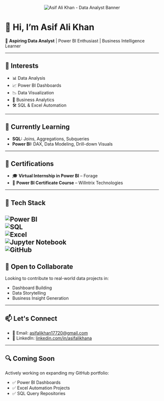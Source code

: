 <p align="center">
  <img src="https://github.com/Asif-ali-khan/Asif-ali-khan/blob/main/A_professional_digital_graphic_banner_displays_Asi.png "alt="Asif Ali Khan - Data Analyst Banner" />
</p>

# 👋 Hi, I’m Asif Ali Khan  
🎯 **Aspiring Data Analyst** | Power BI Enthusiast | Business Intelligence Learner  

---

## 👀 Interests  
- 📊 Data Analysis  
- 📈 Power BI Dashboards  
- 📉 Data Visualization  
- 🧠 Business Analytics  
- 🛠️ SQL & Excel Automation  

---

## 🌱 Currently Learning  
- **SQL:** Joins, Aggregations, Subqueries  
- **Power BI:** DAX, Data Modeling, Drill-down Visuals  

---

## 🏅 Certifications  
- 🎓 **Virtual Internship in Power BI** – Forage  
- 📜 **Power BI Certificate Course** – Willntrix Technologies  

---
## 🧰 Tech Stack  

![Power BI](https://img.shields.io/badge/Power%20BI-F2C811?style=for-the-badge&logo=powerbi&logoColor=000)  
![SQL](https://img.shields.io/badge/SQL-4479A1?style=for-the-badge&logo=postgresql&logoColor=white)  
![Excel](https://img.shields.io/badge/Microsoft%20Excel-217346?style=for-the-badge&logo=microsoft-excel&logoColor=white)  
![Jupyter Notebook](https://img.shields.io/badge/Jupyter-F37626?style=for-the-badge&logo=jupyter&logoColor=white)  
![GitHub](https://img.shields.io/badge/GitHub-181717?style=for-the-badge&logo=github)  
---
## 🤝 Open to Collaborate  
Looking to contribute to real-world data projects in:  
- Dashboard Building  
- Data Storytelling  
- Business Insight Generation  

---

## 📫 Let's Connect  
- 📧 Email: [asifalikhan17720@gmail.com](mailto:asifalikhan17720@gmail.com)  
- 🔗 LinkedIn: [linkedin.com/in/asifalikhana](https://linkedin.com/in/asifalikhana)  

---

## 🔍 Coming Soon  
Actively working on expanding my GitHub portfolio:  
- ✅ Power BI Dashboards  
- ✅ Excel Automation Projects  
- ✅ SQL Query Repositories  

